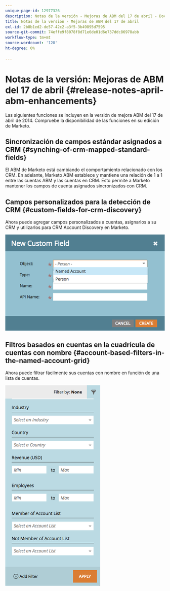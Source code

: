 ```yaml
---
unique-page-id: 12977326
description: Notas de la versión - Mejoras de ABM del 17 de abril - Documentos de Marketo - Documentación del producto
title: Notas de la versión - Mejoras de ABM del 17 de abril
exl-id: 2b8b1ed2-de57-42c2-a3f5-3b49895d7595
source-git-commit: 74effe9f8078f8d71e6de01d6e737ddc86978abb
workflow-type: tm+mt
source-wordcount: '128'
ht-degree: 0%

---
```


# Notas de la versión: Mejoras de ABM del 17 de abril {#release-notes-april-abm-enhancements}

Las siguientes funciones se incluyen en la versión de mejora ABM del 17 de abril de 2014. Compruebe la disponibilidad de las funciones en su edición de Marketo.

## Sincronización de campos estándar asignados a CRM {#synching-of-crm-mapped-standard-fields}

El ABM de Marketo está cambiando el comportamiento relacionado con los CRM. En adelante, Marketo ABM establece y mantiene una relación de 1 a 1 entre las cuentas ABM y las cuentas en CRM. Esto permite a Marketo mantener los campos de cuenta asignados sincronizados con CRM.

## Campos personalizados para la detección de CRM {#custom-fields-for-crm-discovery}

Ahora puede agregar campos personalizados a cuentas, asignarlos a su CRM y utilizarlos para CRM Account Discovery en Marketo.

![](assets/new-custom-field.png)

## Filtros basados en cuentas en la cuadrícula de cuentas con nombre {#account-based-filters-in-the-named-account-grid}

Ahora puede filtrar fácilmente sus cuentas con nombre en función de una lista de cuentas.

![](assets/named-account-filters.png)
